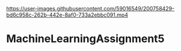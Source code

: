 

https://user-images.githubusercontent.com/59016549/200758429-bd6c958c-262b-442e-8af0-733a2ebbc091.mp4

# MachineLearningAssignment5
